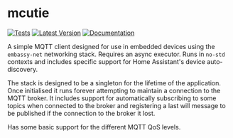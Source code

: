 # mcutie

[![Tests](https://github.com/Mossop/mcutie/actions/workflows/test.yml/badge.svg)](https://github.com/Mossop/mcutie/actions/workflows/test.yml)
[![Latest Version](https://img.shields.io/crates/v/mcutie.svg)](https://crates.io/crates/mcutie)
[![Documentation](https://docs.rs/mcutie/badge.svg)](https://docs.rs/mcutie)

A simple MQTT client designed for use in embedded devices using the `embassy-net` networking stack.
Requires an async executor. Runs in `no-std` contexts and includes specific support for Home
Assistant's device auto-discovery.

The stack is designed to be a singleton for the lifetime of the application. Once initialised it
runs forever attempting to maintain a connection to the MQTT broker. It includes support for
automatically subscribing to some topics when connected to the broker and registering a last will
message to be published if the connection to the broker it lost.

Has some basic support for the different MQTT QoS levels.
